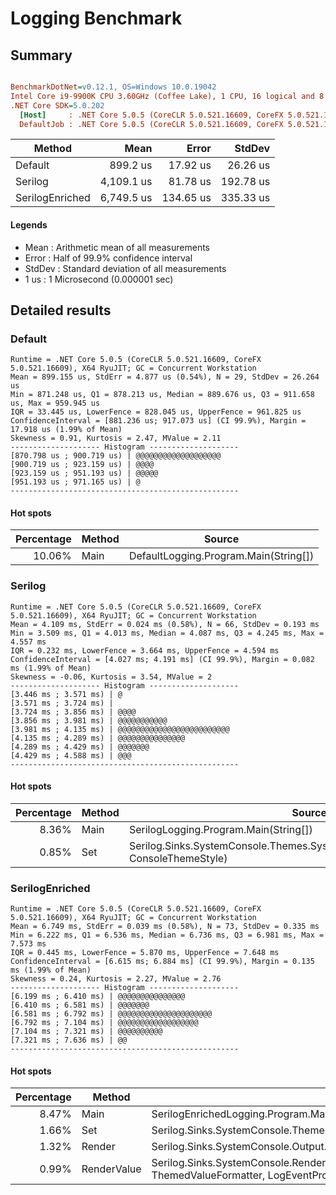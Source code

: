 # Logging Benchmark

## Summary
``` ini

BenchmarkDotNet=v0.12.1, OS=Windows 10.0.19042
Intel Core i9-9900K CPU 3.60GHz (Coffee Lake), 1 CPU, 16 logical and 8 physical cores
.NET Core SDK=5.0.202
  [Host]     : .NET Core 5.0.5 (CoreCLR 5.0.521.16609, CoreFX 5.0.521.16609), X64 RyuJIT
  DefaultJob : .NET Core 5.0.5 (CoreCLR 5.0.521.16609, CoreFX 5.0.521.16609), X64 RyuJIT

```
|          Method |       Mean |     Error |    StdDev |
|---------------- |-----------:|----------:|----------:|
|         Default |   899.2 us |  17.92 us |  26.26 us |
|         Serilog | 4,109.1 us |  81.78 us | 192.78 us |
| SerilogEnriched | 6,749.5 us | 134.65 us | 335.33 us |

#### Legends
- Mean   : Arithmetic mean of all measurements
- Error  : Half of 99.9% confidence interval
- StdDev : Standard deviation of all measurements
- 1 us   : 1 Microsecond (0.000001 sec)


## Detailed results

### Default
```
Runtime = .NET Core 5.0.5 (CoreCLR 5.0.521.16609, CoreFX 5.0.521.16609), X64 RyuJIT; GC = Concurrent Workstation
Mean = 899.155 us, StdErr = 4.877 us (0.54%), N = 29, StdDev = 26.264 us
Min = 871.248 us, Q1 = 878.213 us, Median = 889.676 us, Q3 = 911.658 us, Max = 959.945 us
IQR = 33.445 us, LowerFence = 828.045 us, UpperFence = 961.825 us
ConfidenceInterval = [881.236 us; 917.073 us] (CI 99.9%), Margin = 17.918 us (1.99% of Mean)
Skewness = 0.91, Kurtosis = 2.47, MValue = 2.11
-------------------- Histogram --------------------
[870.798 us ; 900.719 us) | @@@@@@@@@@@@@@@@@@@
[900.719 us ; 923.159 us) | @@@@
[923.159 us ; 951.193 us) | @@@@@
[951.193 us ; 971.165 us) | @
---------------------------------------------------
```

#### Hot spots
| Percentage | Method | Source                                |
|-----------:|--------|---------------------------------------|
|     10.06% | Main   | DefaultLogging.Program.Main(String[]) |


### Serilog
```
Runtime = .NET Core 5.0.5 (CoreCLR 5.0.521.16609, CoreFX 5.0.521.16609), X64 RyuJIT; GC = Concurrent Workstation
Mean = 4.109 ms, StdErr = 0.024 ms (0.58%), N = 66, StdDev = 0.193 ms
Min = 3.509 ms, Q1 = 4.013 ms, Median = 4.087 ms, Q3 = 4.245 ms, Max = 4.557 ms
IQR = 0.232 ms, LowerFence = 3.664 ms, UpperFence = 4.594 ms
ConfidenceInterval = [4.027 ms; 4.191 ms] (CI 99.9%), Margin = 0.082 ms (1.99% of Mean)
Skewness = -0.06, Kurtosis = 3.54, MValue = 2
-------------------- Histogram --------------------
[3.446 ms ; 3.571 ms) | @
[3.571 ms ; 3.724 ms) | 
[3.724 ms ; 3.856 ms) | @@@@
[3.856 ms ; 3.981 ms) | @@@@@@@@@@@
[3.981 ms ; 4.135 ms) | @@@@@@@@@@@@@@@@@@@@@@@@@
[4.135 ms ; 4.289 ms) | @@@@@@@@@@@@@@@
[4.289 ms ; 4.429 ms) | @@@@@@@
[4.429 ms ; 4.588 ms) | @@@
---------------------------------------------------
```

#### Hot spots
| Percentage | Method | Source                                                                                   |
|-----------:|--------|------------------------------------------------------------------------------------------|
|      8.36% | Main   | SerilogLogging.Program.Main(String[])                                                    |
|      0.85% | Set    | Serilog.Sinks.SystemConsole.Themes.SystemConsoleTheme.Set(TextWriter, ConsoleThemeStyle) |

### SerilogEnriched
```
Runtime = .NET Core 5.0.5 (CoreCLR 5.0.521.16609, CoreFX 5.0.521.16609), X64 RyuJIT; GC = Concurrent Workstation
Mean = 6.749 ms, StdErr = 0.039 ms (0.58%), N = 73, StdDev = 0.335 ms
Min = 6.222 ms, Q1 = 6.536 ms, Median = 6.736 ms, Q3 = 6.981 ms, Max = 7.573 ms
IQR = 0.445 ms, LowerFence = 5.870 ms, UpperFence = 7.648 ms
ConfidenceInterval = [6.615 ms; 6.884 ms] (CI 99.9%), Margin = 0.135 ms (1.99% of Mean)
Skewness = 0.24, Kurtosis = 2.27, MValue = 2.76
-------------------- Histogram --------------------
[6.199 ms ; 6.410 ms) | @@@@@@@@@@@@@@@
[6.410 ms ; 6.581 ms) | @@@@@@@
[6.581 ms ; 6.792 ms) | @@@@@@@@@@@@@@@@@@@@@
[6.792 ms ; 7.104 ms) | @@@@@@@@@@@@@@@@@@
[7.104 ms ; 7.321 ms) | @@@@@@@@@@
[7.321 ms ; 7.636 ms) | @@
---------------------------------------------------
```

#### Hot spots
| Percentage | Method      | Source                                                                                                                                                         |
|-----------:|-------------|----------------------------------------------------------------------------------------------------------------------------------------------------------------|
|      8.47% | Main        | SerilogEnrichedLogging.Program.Main(String[])                                                                                                                  |
|      1.66% | Set         | Serilog.Sinks.SystemConsole.Themes.SystemConsoleTheme.Set(TextWriter, ConsoleThemeStyle)                                                                       |
|      1.32% | Render      | Serilog.Sinks.SystemConsole.Output.TextTokenRenderer.Render(LogEvent, TextWriter)                                                                              |
|      0.99% | RenderValue | Serilog.Sinks.SystemConsole.Rendering.ThemedMessageTemplateRenderer.RenderValue(ConsoleTheme, ThemedValueFormatter, LogEventPropertyValue, TextWriter, String) |
